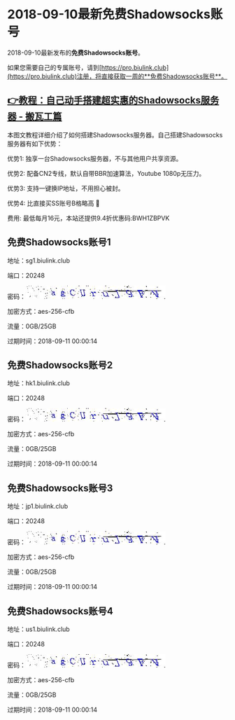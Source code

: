 # 2018-09-10最新**免费Shadowsocks账号**

2018-09-10最新发布的**免费Shadowsocks账号**。

如果您需要自己的专属账号，请到[https://pro.biulink.club](https://pro.biulink.club)注册，将直接获取一周的**免费Shadowsocks账号**。

## [👉教程：自己动手搭建超实惠的Shadowsocks服务器 - 搬瓦工篇](https://github.com/Biulink/ShadowsocksTutorials/blob/master/%E6%95%99%E6%82%A8%E8%87%AA%E5%B7%B1%E5%8A%A8%E6%89%8B%E6%90%AD%E5%BB%BA%E8%B6%85%E5%AE%9E%E6%83%A0%E7%9A%84Shadowsocks%E6%9C%8D%E5%8A%A1%E5%99%A8%20-%20%E6%90%AC%E7%93%A6%E5%B7%A5%E7%AF%87.md)
  
  本图文教程详细介绍了如何搭建Shadowsocks服务器。自己搭建Shadowsocks服务器有如下优势：

  优势1: 独享一台Shadowsocks服务器，不与其他用户共享资源。

  优势2: 配备CN2专线，默认自带BBR加速算法，Youtube 1080p无压力。

  优势3: 支持一键换IP地址，不用担心被封。

  优势4: 比直接买SS账号B格略高 🙂

  费用: 最低每月16元，本站还提供9.4折优惠码:BWH1ZBPVK  
## 免费Shadowsocks账号1

地址：sg1.biulink.club

端口：20248

密码：![免费Shadowsocks账号密码](../password/28efa003-f060-431f-8df1-3d2f03764ac6.jpg)

加密方式：aes-256-cfb

流量：0GB/25GB

过期时间：2018-09-11 00:00:14

## 免费Shadowsocks账号2

地址：hk1.biulink.club

端口：20248

密码：![免费Shadowsocks账号密码](../password/28efa003-f060-431f-8df1-3d2f03764ac6.jpg)

加密方式：aes-256-cfb

流量：0GB/25GB

过期时间：2018-09-11 00:00:14

## 免费Shadowsocks账号3

地址：jp1.biulink.club

端口：20248

密码：![免费Shadowsocks账号密码](../password/28efa003-f060-431f-8df1-3d2f03764ac6.jpg)

加密方式：aes-256-cfb

流量：0GB/25GB

过期时间：2018-09-11 00:00:14

## 免费Shadowsocks账号4

地址：us1.biulink.club

端口：20248

密码：![免费Shadowsocks账号密码](../password/28efa003-f060-431f-8df1-3d2f03764ac6.jpg)

加密方式：aes-256-cfb

流量：0GB/25GB

过期时间：2018-09-11 00:00:14

